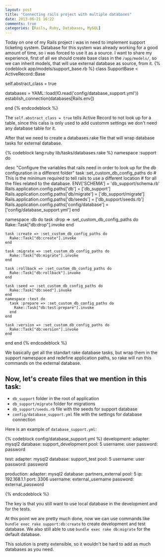 ```yaml
---
layout: post
title: "Connecting rails project with multiple databases"
date: 2013-06-21 16:22
comments: true
categories: [Rails, Ruby, Databases, MySQL]
---
```


Today on one of my Rails project i was in need to implement support ticketing system. Database for this system was already working for a good amount of time, so i was forced to use it as a source. I want to share my experience, first of all we should create base class in the ``/app/models/``, so we can inherit models, that will use external database as source, from it.
{% codeblock  app/models/support_base.rb %}
class SupportBase < ActiveRecord::Base

  self.abstract_class = true

  databases = YAML::load(IO.read('config/database_support.yml'))
  establish_connection(databases[Rails.env])

end
{% endcodeblock %}
<!--more-->
The ``self.abstract_class = true`` tells Active Record to not look up for a table, since this calss is only used to add customm settings we don't need any database table for it.

After that we need to create a databases.rake file that will wrap database tasks for external database.

{% codeblock lang:ruby lib/tasks/databases.rake %}
namespace :support do

  desc "Configure the variables that rails need in order to look up for the db
    configuration in a different folder"
  task :set_custom_db_config_paths do
    # This is the minimum required to tell rails to use a different location
    # for all the files related to the database.
    ENV['SCHEMA'] = 'db_support/schema.rb'
    Rails.application.config.paths['db'] = ['db_support']
    Rails.application.config.paths['db/migrate'] = ['db_support/migrate']
    Rails.application.config.paths['db/seeds'] = ['db_support/seeds.rb']
    Rails.application.config.paths['config/database'] = ['config/database_support.yml']
  end

  namespace :db do
    task :drop => :set_custom_db_config_paths do
      Rake::Task["db:drop"].invoke
    end

    task :create => :set_custom_db_config_paths do
      Rake::Task["db:create"].invoke
    end

    task :migrate => :set_custom_db_config_paths do
      Rake::Task["db:migrate"].invoke
    end

    task :rollback => :set_custom_db_config_paths do
      Rake::Task["db:rollback"].invoke
    end

    task :seed => :set_custom_db_config_paths do
      Rake::Task["db:seed"].invoke
    end
    namespace :test do
      task :prepare => :set_custom_db_config_paths do
        Rake::Task["db:test:prepare"].invoke
      end
    end

    task :version => :set_custom_db_config_paths do
      Rake::Task["db:version"].invoke
    end
  end
end
{% endcodeblock %}

We basically get all the standart rake database tasks, but wrap them in the support namespace and redefine application paths, so rake will run this commands on the external database.

## Now, let's create files that we mention in this task:
  - ``db_support`` folder in the root of application
  - ``db_support/migrate`` folder for migrations
  - ``db_support/seeds.rb`` file with the seeds for support database
  - ``config/database_support.yml`` file with the settings for database connection

Here is an example of `database_support.yml`:

{% codeblock config/database_support.yml %}
development:
  adapter: mysql2
  database: support_development
  pool: 5
  username: user
  password: password

test:
  adapter: mysql2
  database: support_test
  pool: 5
  username: user
  password: password

production:
  adapter: mysql2
  database: partners_external
  pool: 5
  ip: 192.168.1.1
  port: 3306
  username: external_username
  password: external_password

{% endcodeblock %}

The key is that you still want to use local database in the development and for the tests.

At this point we are pretty much done, now we can use commands like ``bundle exec rake support:db:create`` to create development and test database. We also still able to use ``bundle exec rake db:migrate`` for the default database.

This solution is pretty extensible, so it wouldn't be hard to add as much databases as you need.
